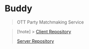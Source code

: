 # Buddy

> OTT Party Matchmaking Service

> [!note] > [Client Repository](https://github.com/cbnu-buddy/buddy-client)
>
> [Server Repository](https://github.com/cbnu-buddy/buddy-server)
